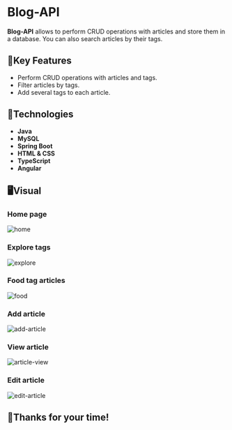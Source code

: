 # Blog-API

**Blog-API** allows to perform CRUD operations with articles and store them in a database. You can also search articles by their tags.

## 🔑Key Features

- Perform CRUD operations with articles and tags.
- Filter articles by tags.
- Add several tags to each article.

## 🚀Technologies

- **Java**
- **MySQL**
- **Spring Boot**
- **HTML & CSS**
- **TypeScript**
- **Angular**

## 🖥️​Visual

### Home page
![home](https://github.com/user-attachments/assets/df3cf1ff-b040-4b94-826f-1bc6ef9e76e7)
### Explore tags
![explore](https://github.com/user-attachments/assets/600ebcec-c84c-4992-94b6-f7cdba2ac68d)
### Food tag articles
![food](https://github.com/user-attachments/assets/9b2eafb5-8a9e-41d3-a3a3-8aab046e162c)
### Add article
![add-article](https://github.com/user-attachments/assets/c1f3c519-8943-4c51-9f6a-611b41cf953f)
### View article
![article-view](https://github.com/user-attachments/assets/1a760819-224a-4357-a1bd-36bf6490d0d6)
### Edit article
![edit-article](https://github.com/user-attachments/assets/205f4fb2-8e4c-41c7-af75-8a03ea71af2a)


## 👋​Thanks for your time!




